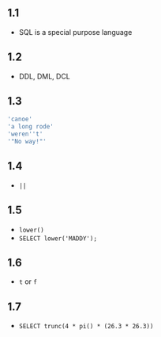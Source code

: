 ## 1.1
- SQL is a special purpose language

## 1.2
- DDL, DML, DCL

## 1.3
```sql
'canoe'
'a long rode'
'weren''t'
'"No way!"'
```

## 1.4
- `||`

## 1.5
- `lower()`
- `SELECT lower('MADDY');`

## 1.6
- `t` or `f`

## 1.7

- `SELECT trunc(4 * pi() * (26.3 * 26.3))`

